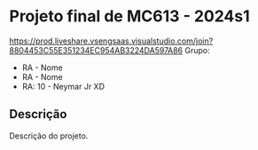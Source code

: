 # Projeto final de MC613 - 2024s1
https://prod.liveshare.vsengsaas.visualstudio.com/join?8804453C55E351234EC954AB3224DA597A86
Grupo:

- RA - Nome
- RA - Nome
- RA: 10 - Neymar Jr XD

## Descrição

Descrição do projeto.


